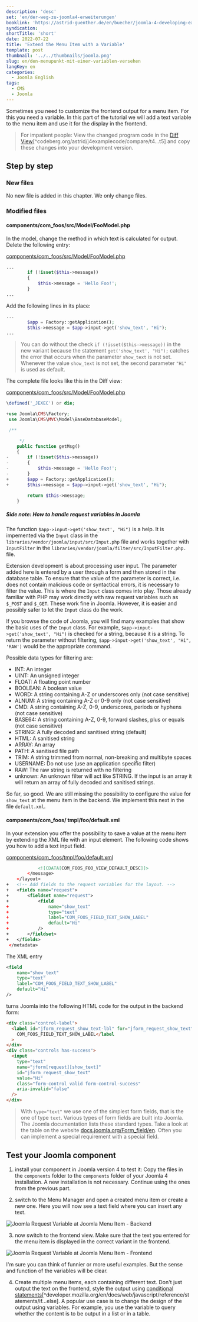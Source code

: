 ```yaml
---
description: 'desc'
set: 'en/der-weg-zu-joomla4-erweiterungen'
booklink: 'https://astrid-guenther.de/en/buecher/joomla-4-developing-extensions'
syndication:
shortTitle: 'short'
date: 2022-07-22
title: 'Extend the Menu Item with a Variable'
template: post
thumbnail: '../../thumbnails/joomla.png'
slug: en/den-menupunkt-mit-einer-variablen-versehen
langKey: en
categories:
  - Joomla English
tags:
  - CMS
  - Joomla
---
```


Sometimes you need to customize the frontend output for a menu item. For this you need a variable. In this part of the tutorial we will add a text variable to the menu item and use it for the display in the frontend.<!-- \index{parameter} --><!-- \index{variable} -->

> For impatient people: View the changed program code in the [Diff View](https://codeberg.org/astrid/j4examplecode/compare/t4...t5)[^codeberg.org/astrid/j4examplecode/compare/t4...t5] and copy these changes into your development version.

## Step by step

### New files

No new file is added in this chapter. We only change files.

### Modified files

<!-- prettier-ignore -->
#### components/com\_foos/src/Model/FooModel.php

In the model, change the method in which text is calculated for output. Delete the following entry:

[components/com_foos/src/Model/FooModel.php](https://codeberg.org/astrid/j4examplecode/src/branch/t5/src/components/com_foos/src/Model/FooModel.php)

```php
...
		if (!isset($this->message))
		{
			$this->message = 'Hello Foo!';
		}
...
```

Add the following lines in its place:

```php
...
		$app = Factory::getApplication();
		$this->message = $app->input->get('show_text', "Hi");
...
```

> You can do without the check `if (!isset($this->message))` in the new variant because the statement `get('show_text', "Hi");` catches the error that occurs when the parameter `show_text` is not set. Whenever the value `show_text` is not set, the second parameter<!-- \index{parameter} --> `"Hi"` is used as default.

The complete file looks like this in the Diff view:

[components/com_foos/src/Model/FooModel.php](https://codeberg.org/astrid/j4examplecode/src/branch/t5/src/components/com_foos/src/Model/FooModel.php)

```php {diff}
\defined('_JEXEC') or die;

+use Joomla\CMS\Factory;
 use Joomla\CMS\MVC\Model\BaseDatabaseModel;

 /**

 	 */
 	public function getMsg()
 	{
-		if (!isset($this->message))
-		{
-			$this->message = 'Hello Foo!';
-		}
+		$app = Factory::getApplication();
+		$this->message = $app->input->get('show_text', "Hi");

 		return $this->message;
 	}

```

##### Side note: How to handle request variables in Joomla<!-- \index{Request} --><!-- \index{$_POST} --><!-- \index{$_GET} --><!-- \index{Input} -->

The function `$app->input->get('show_text', "Hi")` is a help. It is impemented via the `Input` class in the `libraries/vendor/joomla/input/src/Input.php` file and works together with `InputFilter` in the `libraries/vendor/joomla/filter/src/InputFilter.php.` file.

Extension development is about processing user input. The parameter added here is entered by a user through a form and then stored in the database table. To ensure that the value of the parameter is correct, i.e. does not contain malicious code or syntactical errors, it is necessary to filter the value. This is where the `Input` class comes into play. Those already familiar with PHP may work directly with raw request variables such as `$_POST` and `$_GET`. These work fine in Joomla. However, it is easier and possibly safer to let the `Input` class do the work. 

If you browse the code of Joomla, you will find many examples that show the basic uses of the `Input` class. For example, `$app->input->get('show_text', "Hi")` is checked for a string, because it is a string. To return the parameter without filtering, `$app->input->get('show_text', "Hi", 'RAW')` would be the appropriate command. 

Possible data types for filtering are:
- INT: An integer
- UINT: An unsigned integer
- FLOAT: A floating point number
- BOOLEAN: A boolean value
- WORD: A string containing A-Z or underscores only (not case sensitive)
- ALNUM: A string containing A-Z or 0-9 only (not case sensitive)
- CMD: A string containing A-Z, 0-9, underscores, periods or hyphens (not case sensitive)
- BASE64: A string containing A-Z, 0-9, forward slashes, plus or equals (not case sensitive)
- STRING: A fully decoded and sanitised string (default)
- HTML: A sanitised string
- ARRAY: An array
- PATH: A sanitised file path
- TRIM: A string trimmed from normal, non-breaking and multibyte spaces
- USERNAME: Do not use (use an application specific filter)
- RAW: The raw string is returned with no filtering
- unknown: An unknown filter will act like STRING. If the input is an array it will return an array of fully decoded and sanitised strings.

So far, so good. We are still missing the possibility to configure the value for `show_text` at the menu item in the backend. We implement this next in the file `default.xml`.

<!-- prettier-ignore -->
#### components/com\_foos/ tmpl/foo/default.xml

In your extension you offer the possibility to save a value at the menu item by extending the XML file with an input element. The following code shows you how to add a text input field.

[components/com_foos/tmpl/foo/default.xml](https://codeberg.org/astrid/j4examplecode/src/branch/t5/src/components/com_foos/tmpl/foo/default.xml)

```xml {diff}
 			<![CDATA[COM_FOOS_FOO_VIEW_DEFAULT_DESC]]>
 		</message>
 	</layout>
+	<!-- Add fields to the request variables for the layout. -->
+	<fields name="request">
+		<fieldset name="request">
+			<field
+				name="show_text"
+				type="text"
+				label="COM_FOOS_FIELD_TEXT_SHOW_LABEL"
+				default="Hi"
+			/>
+		</fieldset>
+	</fields>
 </metadata>

```

The XML entry

```xml
<field
	name="show_text"
	type="text"
	label="COM_FOOS_FIELD_TEXT_SHOW_LABEL"
	default="Hi"
/>
```

turns Joomla into the following HTML code for the output in the backend form:

```html
<div class="control-label">
  <label id="jform_request_show_text-lbl" for="jform_request_show_text">
    COM_FOOS_FIELD_TEXT_SHOW_LABEL</label
  >
</div>
<div class="controls has-success">
  <input
    type="text"
    name="jform[request][show_text]"
    id="jform_request_show_text"
    value="Hi"
    class="form-control valid form-control-success"
    aria-invalid="false"
  />
</div>
```

> With `type="text"` we use one of the simplest form fields, that is the one of type `text`. Various types of form fields are built into Joomla. The Joomla documentation lists these standard types. Take a look at the table on the website [docs.joomla.org/Form_field/en](https://docs.joomla.org/Form_field/en). Often you can implement a special requirement with a special field.

## Test your Joomla component

1. install your component in Joomla version 4 to test it: Copy the files in the `components` folder to the `components` folder of your Joomla 4 installation. A new installation is not necessary. Continue using the ones from the previous part.

2. switch to the Menu Manager and open a created menu item or create a new one. Here you will now see a text field where you can insert any text.

![Joomla Request Variable at Joomla Menu Item - Backend](/images/j4x6x1.png)

3. now switch to the frontend view. Make sure that the text you entered for the menu item is displayed in the correct variant in the frontend.

![Joomla Request Variable at Joomla Menu Item - Frontend](/images/j4x6x2.png)

I'm sure you can think of funnier or more useful examples. But the sense and function of the variables will be clear.

4. Create multiple menu items, each containing different text. Don't just output the text on the frontend, style the output using [conditional statements](https://developer.mozilla.org/en/docs/Web/JavaScript/Reference/Statements/if...else)[^developer.mozilla.org/en/docs/web/javascript/reference/statements/if...else]. A popular use case is to change the design of the output using variables. For example, you use the variable to query whether the content is to be output in a list or in a table.

<img src="https://vg08.met.vgwort.de/na/98d3772e579c429fa2b4b823195b57b5" width="1" height="1" alt="">
